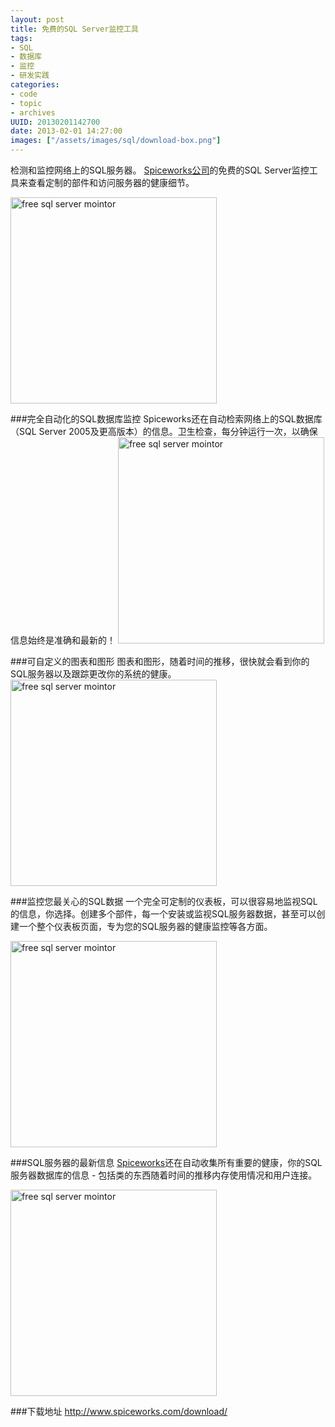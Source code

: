 ```yaml
--- 
layout: post
title: 免费的SQL Server监控工具
tags: 
- SQL
- 数据库
- 监控
- 研发实践
categories:
- code
- topic
- archives
UUID: 20130201142700
date: 2013-02-01 14:27:00
images: ["/assets/images/sql/download-box.png"]
---
```


检测和监控网络上的SQL服务器。  <a href="http://www.spiceworks.com/download/" alt="free sql server mointor">Spiceworks公司</a>的免费的SQL Server监控工具来查看定制的部件和访问服务器的健康细节。

<a href="{{site.static_url}}/assets/images/sql/screen1.png" rel="prettyPhoto[{{page.UUID}}]" alt="free sql server mointor" >
<img src="{{site.static_url}}/assets/images/sql/screen1.png" width="330px"  alt="free sql server mointor" class="img-center" />
</a>

###完全自动化的SQL数据库监控
Spiceworks还在自动检索网络上的SQL数据库（SQL Server 2005及更高版本）的信息。卫生检查，每分钟运行一次，以确保信息始终是准确和最新的！
<a href="{{site.static_url}}/assets/images/sql/screen2.png" rel="prettyPhoto[{{page.UUID}}]" alt="free sql server mointor" >
<img src="{{site.static_url}}/assets/images/sql/screen2.png" width="330px"  alt="free sql server mointor" class="img-center" />
</a>

###可自定义的图表和图形
图表和图形，随着时间的推移，很快就会看到你的SQL服务器以及跟踪更改你的系统的健康。
<a href="{{site.static_url}}/assets/images/sql/screen3.png" rel="prettyPhoto[{{page.UUID}}]" alt="free sql server mointor" >
<img src="{{site.static_url}}/assets/images/sql/screen3.png" width="330px"  alt="free sql server mointor" class="img-center" />
</a>


###监控您最关心的SQL数据
一个完全可定制的仪表板，可以很容易地监视SQL的信息，你选择。创建多个部件，每一个安装或监视SQL服务器数据，甚至可以创建一个整个仪表板页面，专为您的SQL服务器的健康监控等各方面。

<a href="{{site.static_url}}/assets/images/sql/screen4.png" rel="prettyPhoto[{{page.UUID}}]" alt="free sql server mointor" >
<img src="{{site.static_url}}/assets/images/sql/screen4.png" width="330px"  alt="free sql server mointor" class="img-center" />
</a>

###SQL服务器的最新信息
 <a href="http://www.spiceworks.com/download/" alt="free sql server mointor">Spiceworks</a>还在自动收集所有重要的健康，你的SQL服务器数据库的信息 - 包括类的东西随着时间的推移内存使用情况和用户连接。

<a href="{{site.static_url}}/assets/images/sql/screen5.png" rel="prettyPhoto[{{page.UUID}}]" alt="free sql server mointor" >
<img src="{{site.static_url}}/assets/images/sql/screen5.png" width="330px"  alt="free sql server mointor" class="img-center" />
</a>

###<span style="color:read">下载地址</span>
<a href="http://www.spiceworks.com/download/" alt="free sql server mointor">http://www.spiceworks.com/download/</a>
